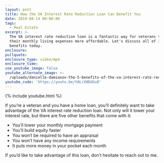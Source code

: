 ```yaml
---
layout: post
title: How the VA Interest Rate Reduction Loan Can Benefit You
date: 2019-08-14 00:00:00
tags:
  - Real Estate
excerpt: >-
  The VA interest rate reduction loan is a fantastic way for veterans to make
  their monthly living expenses more affordable. Let's discuss all of its
  benefits today.
enclosure:
pullquote:
enclosure_type: video/mp4
enclosure_time:
use_youtube_image: false
youtube_alternate_image: >-
  /uploads/danielle-damianov-the-5-benefits-of-the-va-interest-rate-reduction-loan-youtube.jpg
youtube_code: 'https://youtu.be/YALrX0DdGu8'
---
```


{% include youtube.html %}

If you’re a veteran and you have a home loan, you’ll definitely want to take advantage of the VA interest rate reduction loan. Not only will it lower your interest rate, but there are five other benefits that come with it:

* You’ll lower your monthly mortgage payment
* You’ll build equity faster&nbsp;
* You won’t be required to have an appraisal
* You won’t have any income requirements
* It puts more money in your pocket each month&nbsp;

If you’d like to take advantage of this loan, don’t hesitate to reach out to me.